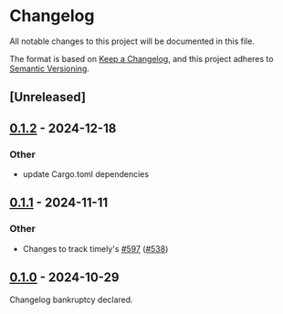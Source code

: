 # Changelog

All notable changes to this project will be documented in this file.

The format is based on [Keep a Changelog](https://keepachangelog.com/en/1.0.0/),
and this project adheres to [Semantic Versioning](https://semver.org/spec/v2.0.0.html).

## [Unreleased]

## [0.1.2](https://github.com/TimelyDataflow/differential-dataflow/compare/differential-dogs3-v0.1.1...differential-dogs3-v0.1.2) - 2024-12-18

### Other

- update Cargo.toml dependencies

## [0.1.1](https://github.com/TimelyDataflow/differential-dataflow/compare/differential-dogs3-v0.1.0...differential-dogs3-v0.1.1) - 2024-11-11

### Other

- Changes to track timely's [#597](https://github.com/TimelyDataflow/differential-dataflow/pull/597) ([#538](https://github.com/TimelyDataflow/differential-dataflow/pull/538))

## [0.1.0](https://github.com/TimelyDataflow/differential-dataflow/releases/tag/differential-dogs3-v0.1.0) - 2024-10-29

Changelog bankruptcy declared.
